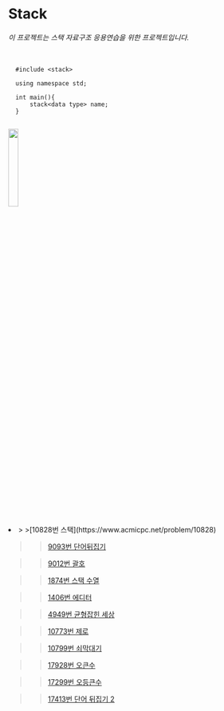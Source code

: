 # Stack

###### 이 프로젝트는 스택 자료구조 응용연습을 위한 프로젝트입니다.

<pre>
  <code>
  #include &lt;stack&gt;
  
  using namespace std;
  
  int main(){
      stack&lt;data type&gt; name;
  }
  </code>
</pre>

<img src = "http://onlinejudgeimages.s3-ap-northeast-1.amazonaws.com/images/big-square.png" width = "20%"></img>
<li>
>   >[10828번 스택](https://www.acmicpc.net/problem/10828)

>   >[9093번 단어뒤집기](https://www.acmicpc.net/problem/9093)

>   >[9012번 괄호](https://www.acmicpc.net/problem/9012)

>   >[1874번 스택 수열](https://www.acmicpc.net/problem/1874)

>   >[1406번 에디터](https://www.acmicpc.net/problem/1406)

>   >[4949번 균형잡힌 세상](https://www.acmicpc.net/problem/4949)

>   >[10773번 제로](https://www.acmicpc.net/problem/10773)

>   >[10799번 쇠막대기](https://www.acmicpc.net/problem/10799)

>   >[17928번 오큰수](https://www.acmicpc.net/problem/17928)

>   >[17299번 오등큰수](https://www.acmicpc.net/problem/17299)

>   >[17413번 단어 뒤집기 2](https://www.acmicpc.net/problem/17413)
</li>